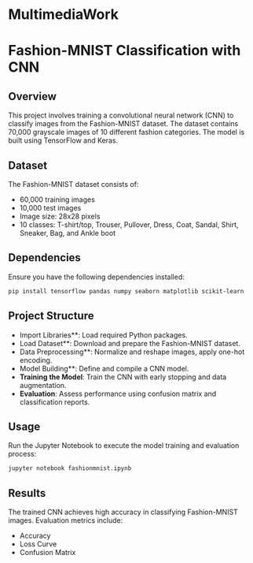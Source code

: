 # MultimediaWork
# Fashion-MNIST Classification with CNN

## Overview
This project involves training a convolutional neural network (CNN) to classify images from the Fashion-MNIST dataset. The dataset contains 70,000 grayscale images of 10 different fashion categories. The model is built using TensorFlow and Keras.

## Dataset
The Fashion-MNIST dataset consists of:
- 60,000 training images
- 10,000 test images
- Image size: 28x28 pixels
- 10 classes: T-shirt/top, Trouser, Pullover, Dress, Coat, Sandal, Shirt, Sneaker, Bag, and Ankle boot

## Dependencies
Ensure you have the following dependencies installed:
```bash
pip install tensorflow pandas numpy seaborn matplotlib scikit-learn
```

## Project Structure
- Import Libraries**: Load required Python packages.
- Load Dataset**: Download and prepare the Fashion-MNIST dataset.
- Data Preprocessing**: Normalize and reshape images, apply one-hot encoding.
- Model Building**: Define and compile a CNN model.
- **Training the Model**: Train the CNN with early stopping and data augmentation.
- **Evaluation**: Assess performance using confusion matrix and classification reports.

## Usage
Run the Jupyter Notebook to execute the model training and evaluation process:
```bash
jupyter notebook fashionmnist.ipynb
```

## Results
The trained CNN achieves high accuracy in classifying Fashion-MNIST images. Evaluation metrics include:
- Accuracy
- Loss Curve
- Confusion Matrix





